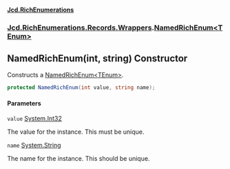 #### [Jcd.RichEnumerations](index.md 'index')
### [Jcd.RichEnumerations.Records.Wrappers](Jcd.RichEnumerations.Records.Wrappers.md 'Jcd.RichEnumerations.Records.Wrappers').[NamedRichEnum&lt;TEnum&gt;](Jcd.RichEnumerations.Records.Wrappers.NamedRichEnum_TEnum_.md 'Jcd.RichEnumerations.Records.Wrappers.NamedRichEnum<TEnum>')

## NamedRichEnum(int, string) Constructor

Constructs a [NamedRichEnum&lt;TEnum&gt;](Jcd.RichEnumerations.Records.Wrappers.NamedRichEnum_TEnum_.md 'Jcd.RichEnumerations.Records.Wrappers.NamedRichEnum<TEnum>').

```csharp
protected NamedRichEnum(int value, string name);
```
#### Parameters

<a name='Jcd.RichEnumerations.Records.Wrappers.NamedRichEnum_TEnum_.NamedRichEnum(int,string).value'></a>

`value` [System.Int32](https://docs.microsoft.com/en-us/dotnet/api/System.Int32 'System.Int32')

The value for the instance. This must be unique.

<a name='Jcd.RichEnumerations.Records.Wrappers.NamedRichEnum_TEnum_.NamedRichEnum(int,string).name'></a>

`name` [System.String](https://docs.microsoft.com/en-us/dotnet/api/System.String 'System.String')

The name for the instance. This should be unique.